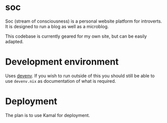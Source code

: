 # soc

Soc (stream of consciousness) is a personal website platform for introverts. It is
designed to run a blog as well as a microblog.

This codebase is currently geared for my own site, but can be easily adapted.

# Development environment

Uses [devenv](https://devenv.sh). If you wish to run outside of this you should
still be able to use `devenv.nix` as documentation of what is required.

# Deployment

The plan is to use Kamal for deployment.

